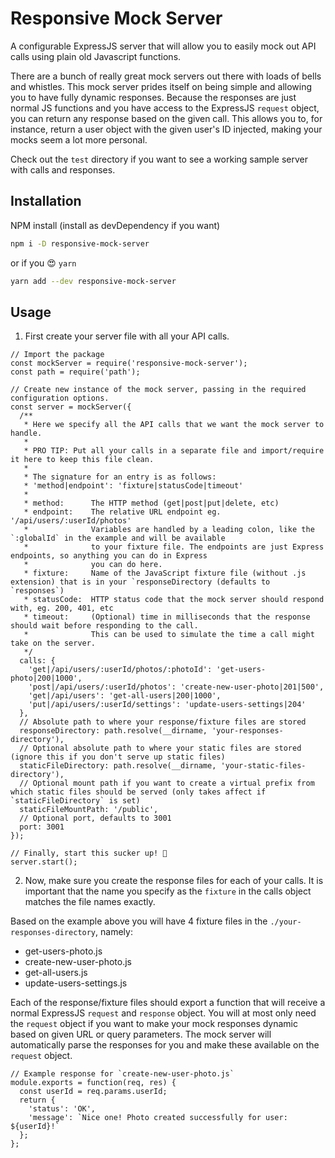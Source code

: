 # Responsive Mock Server
A configurable ExpressJS server that will allow you to easily mock out API calls using plain old Javascript functions.

There are a bunch of really great mock servers out there with loads of bells and whistles. This mock server prides itself on being simple and allowing you to have fully dynamic responses. Because the responses are just normal JS functions and you have access to the ExpressJS `request` object, you can return any response based on the given call. This allows you to, for instance, return a user object with the given user's ID injected, making your mocks seem a lot more personal.

Check out the `test` directory if you want to see a working sample server with calls and responses.


## Installation
NPM install (install as devDependency if you want)
```bash
npm i -D responsive-mock-server
```

or if you 😍 `yarn`

```bash
yarn add --dev responsive-mock-server
```

## Usage

1. First create your server file with all your API calls.

```
// Import the package
const mockServer = require('responsive-mock-server');
const path = require('path');

// Create new instance of the mock server, passing in the required configuration options.
const server = mockServer({
  /**
   * Here we specify all the API calls that we want the mock server to handle.
   *
   * PRO TIP: Put all your calls in a separate file and import/require it here to keep this file clean.
   *
   * The signature for an entry is as follows:
   * 'method|endpoint': 'fixture|statusCode|timeout'
   *
   * method:      The HTTP method (get|post|put|delete, etc)
   * endpoint:    The relative URL endpoint eg. '/api/users/:userId/photos'
   *              Variables are handled by a leading colon, like the `:globalId` in the example and will be available
   *              to your fixture file. The endpoints are just Express endpoints, so anything you can do in Express
   *              you can do here.
   * fixture:     Name of the JavaScript fixture file (without .js extension) that is in your `responseDirectory (defaults to `responses`)
   * statusCode:  HTTP status code that the mock server should respond with, eg. 200, 401, etc
   * timeout:     (Optional) time in milliseconds that the response should wait before responding to the call.
   *              This can be used to simulate the time a call might take on the server.
   */
  calls: {
    'get|/api/users/:userId/photos/:photoId': 'get-users-photo|200|1000',
    'post|/api/users/:userId/photos': 'create-new-user-photo|201|500',
    'get|/api/users': 'get-all-users|200|1000',
    'put|/api/users/:userId/settings': 'update-users-settings|204'
  },
  // Absolute path to where your response/fixture files are stored
  responseDirectory: path.resolve(__dirname, 'your-responses-directory'),
  // Optional absolute path to where your static files are stored (ignore this if you don't serve up static files)
  staticFileDirectory: path.resolve(__dirname, 'your-static-files-directory'),
  // Optional mount path if you want to create a virtual prefix from which static files should be served (only takes affect if `staticFileDirectory` is set)
  staticFileMountPath: '/public',
  // Optional port, defaults to 3001
  port: 3001
});

// Finally, start this sucker up! 🚀
server.start();
```

2. Now, make sure you create the response files for each of your calls.
It is important that the name you specify as the `fixture` in the calls object matches the file names exactly.

Based on the example above you will have 4 fixture files in the `./your-responses-directory`, namely:
* get-users-photo.js
* create-new-user-photo.js
* get-all-users.js
* update-users-settings.js

Each of the response/fixture files should export a function that will receive a normal ExpressJS `request` and `response` object.
You will at most only need the `request` object if you want to make your mock responses dynamic based on given
URL or query parameters. The mock server will automatically parse the responses for you and make these available on the
`request` object.

```
// Example response for `create-new-user-photo.js`
module.exports = function(req, res) {
  const userId = req.params.userId;
  return {
    'status': 'OK',
    'message': `Nice one! Photo created successfully for user: ${userId}!`
  };
};
```
